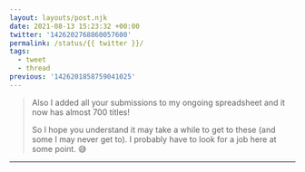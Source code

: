 ```yaml
---
layout: layouts/post.njk
date: 2021-08-13 15:23:32 +00:00
twitter: '1426202768860057600'
permalink: /status/{{ twitter }}/
tags: 
  - tweet
  - thread
previous: '1426201858759041025'
---
```


> Also I added all your submissions to my ongoing spreadsheet and it now has almost 700 titles!
> 
> So I hope you understand it may take a while to get to these (and some I may never get to). I probably have to look for a job here at some point. 😅

---

